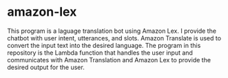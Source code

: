 # amazon-lex

This program is a laguage translation bot using Amazon Lex. I provide the chatbot with user intent, utterances, and slots. Amazon Translate is used to convert the input text into the desired language. The program in this repository is the Lambda function that handles the user input and communicates with Amazon Translation and Amazon Lex to provide the desired output for the user. 
 
